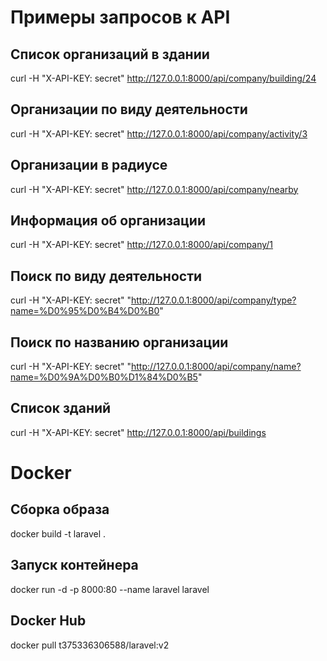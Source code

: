 # Примеры запросов к API

## Список организаций в здании
curl -H "X-API-KEY: secret"   http://127.0.0.1:8000/api/company/building/24

## Организации по виду деятельности
curl -H "X-API-KEY: secret" http://127.0.0.1:8000/api/company/activity/3

## Организации в радиусе
curl -H "X-API-KEY: secret" http://127.0.0.1:8000/api/company/nearby

## Информация об организации
curl -H "X-API-KEY: secret" http://127.0.0.1:8000/api/company/1

## Поиск по виду деятельности
curl -H "X-API-KEY: secret" "http://127.0.0.1:8000/api/company/type?name=%D0%95%D0%B4%D0%B0"

## Поиск по названию организации
curl -H "X-API-KEY: secret" "http://127.0.0.1:8000/api/company/name?name=%D0%9A%D0%B0%D1%84%D0%B5"

## Список зданий
curl -H "X-API-KEY: secret" http://127.0.0.1:8000/api/buildings


# Docker

## Сборка образа
docker build -t laravel .

## Запуск контейнера
docker run -d -p 8000:80 --name laravel laravel

## Docker Hub
docker pull t375336306588/laravel:v2


